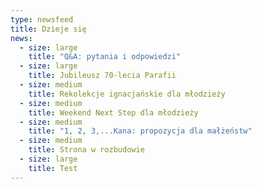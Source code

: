```yaml
---
type: newsfeed
title: Dzieje się
news:
  - size: large
    title: "Q&A: pytania i odpowiedzi"
  - size: large
    title: Jubileusz 70-lecia Parafii
  - size: medium
    title: Rekolekcje ignacjańskie dla młodzieży
  - size: medium
    title: Weekend Next Step dla młodzieży
  - size: medium
    title: "1, 2, 3,...Kana: propozycja dla małżeństw"
  - size: medium
    title: Strona w rozbudowie
  - size: large
    title: Test
---
```

